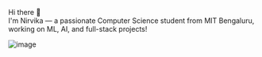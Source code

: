 Hi there 👋  
I'm Nirvika — a passionate Computer Science student from MIT Bengaluru, working on ML, AI, and full-stack projects!

![image](https://github.com/user-attachments/assets/29a499cf-b918-4667-8303-325ae3915fc7)




<!--
**nirvika28/nirvika28** is a ✨ _special_ ✨ repository because its `README.md` (this file) appears on your GitHub profile.

Here are some ideas to get you started:
- 🔭 I’m currently working on: Hugging Face NLP
- 🌱 Learning: Transformers, Deep Learning, Deployment
- 💬 Ask me about: Python, MySQL, ML, Web Dev, C,HTML,CSS


